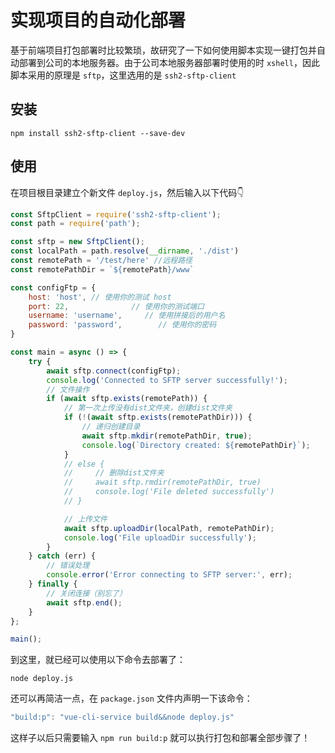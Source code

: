 # 实现项目的自动化部署

基于前端项目打包部署时比较繁琐，故研究了一下如何使用脚本实现一键打包并自动部署到公司的本地服务器。由于公司本地服务器部署时使用的时 `xshell`，因此脚本采用的原理是 `sftp`，这里选用的是 `ssh2-sftp-client`

## 安装

```js-nolint
npm install ssh2-sftp-client --save-dev
```

## 使用

在项目根目录建立个新文件 `deploy.js`，然后输入以下代码👇

```js
const SftpClient = require('ssh2-sftp-client');
const path = require('path');

const sftp = new SftpClient();
const localPath = path.resolve(__dirname, './dist')
const remotePath = '/test/here' //远程路径
const remotePathDir = `${remotePath}/www`

const configFtp = {
    host: 'host', // 使用你的测试 host
    port: 22,              // 使用你的测试端口
    username: 'username',     // 使用拼接后的用户名
    password: 'password',        // 使用你的密码
}

const main = async () => {
    try {
        await sftp.connect(configFtp);
        console.log('Connected to SFTP server successfully!');
        // 文件操作
        if (await sftp.exists(remotePath)) {
            // 第一次上传没有dist文件夹，创建dist文件夹
            if (!(await sftp.exists(remotePathDir))) {
                // 递归创建目录
                await sftp.mkdir(remotePathDir, true);
                console.log(`Directory created: ${remotePathDir}`);
            }
            // else {
            //     // 删除dist文件夹
            //     await sftp.rmdir(remotePathDir, true)
            //     console.log('File deleted successfully')
            // }

            // 上传文件
            await sftp.uploadDir(localPath, remotePathDir);
            console.log('File uploadDir successfully');
        }
    } catch (err) {
        // 错误处理
        console.error('Error connecting to SFTP server:', err);
    } finally {
        // 关闭连接（别忘了）
        await sftp.end();
    }
};

main();

```

到这里，就已经可以使用以下命令去部署了：

```js-nolint
node deploy.js
```

还可以再简洁一点，在 `package.json` 文件内声明一下该命令：

```js
"build:p": "vue-cli-service build&&node deploy.js"
```

这样子以后只需要输入 `npm run build:p` 就可以执行打包和部署全部步骤了！